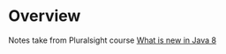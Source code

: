 # Overview

Notes take from Pluralsight course [What is new in Java 8](https://app.pluralsight.com/library/courses/java-8-whats-new/table-of-contents)
